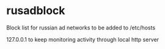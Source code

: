 # rusadblock
Block list for russian ad networks to be added to /etc/hosts

127.0.0.1 to keep monitoring activity through local http server

